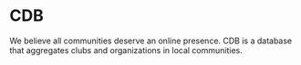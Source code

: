 # CDB
We believe all communities deserve an online presence. CDB is a database that aggregates clubs and organizations in local communities.